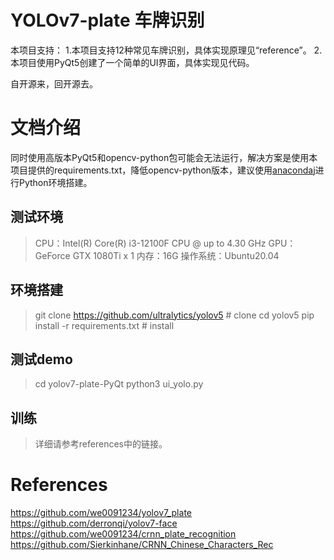 # YOLOv7-plate 车牌识别

本项目支持：
1.本项目支持12种常见车牌识别，具体实现原理见“reference”。
2.本项目使用PyQt5创建了一个简单的UI界面，具体实现见代码。

自开源来，回开源去。


# 文档介绍

同时使用高版本PyQt5和opencv-python包可能会无法运行，解决方案是使用本项目提供的requirements.txt，降低opencv-python版本，建议使用[anaconda](https://anaconda.org/anaconda)j进行Python环境搭建。

##  测试环境

>CPU：Intel(R) Core(R) i3-12100F CPU @ up to 4.30 GHz
GPU：GeForce GTX 1080Ti x 1
内存：16G 
操作系统：Ubuntu20.04


## 环境搭建

>git clone https://github.com/ultralytics/yolov5  # clone
cd yolov5
pip install -r requirements.txt  # install

## 测试demo

>cd yolov7-plate-PyQt
>python3 ui_yolo.py

## 训练
>详细请参考references中的链接。



# References

https://github.com/we0091234/yolov7_plate
https://github.com/derronqi/yolov7-face
https://github.com/we0091234/crnn_plate_recognition
https://github.com/Sierkinhane/CRNN_Chinese_Characters_Rec

